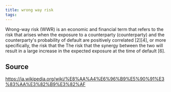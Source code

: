 ```yaml
---
title: wrong way risk
tags: 
---
```


Wrong-way risk (WWR) is an economic and financial term that refers to the risk that arises when the exposure to a counterparty (counterparty) and the counterparty's probability of default are positively correlated [2][4], or more specifically, the risk that the The risk that the synergy between the two will result in a large increase in the expected exposure at the time of default [6].

## Source
https://ja.wikipedia.org/wiki/%E8%AA%A4%E6%96%B9%E5%90%91%E3%83%AA%E3%82%B9%E3%82%AF